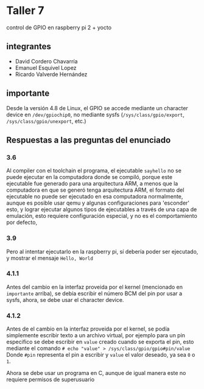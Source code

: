 # Taller 7

control de GPIO en raspberry pi 2 + yocto

## integrantes

- David Cordero Chavarría
- Emanuel Esquivel Lopez
- Ricardo Valverde Hernández

## importante

Desde la versión 4.8 de Linux, el GPIO se accede mediante un character device en `/dev/gpiochip0`, no mediante sysfs (`/sys/class/gpio/export`, `/sys/class/gpio/unexport`, etc.)

## Respuestas a las preguntas del enunciado

### 3.6

Al compiler con el toolchain el programa, el ejecutable `sayhello` no se puede ejecutar en la computadora donde se compiló, porque este ejecutable fue generado para una arquitectura ARM, a menos que la computadora en que se generó tenga arquitectura ARM, el formato del ejecutable no puede ser ejecutado en esa computadora normalmente, aunque es posible usar qemu y algunas configuraciones para 'esconder' esto, y lograr ejecutar algunos tipos de ejecutables a través de una capa de emulación, esto requiere configuración especial, y no es el comportamiento por defecto,

### 3.9

Pero al intentar ejecutarlo en la raspberry pi, sí debería poder ser ejecutado, y mostrar el mensaje `Hello, World`

### 4.1.1

Antes del cambio en la interfaz proveida por el kernel (mencionado en `importante` arriba), se debía escribir el número BCM del pin por usar a sysfs, ahora, se debe usar el character device.


### 4.1.2

Antes de el cambio en la interfaz proveida por el kernel, se podía simplemente escribir texto a un archivo virtual, por ejemplo para un pin especifico se debe escribir en `value` creado cuando se exporta el pin, esto mediante el comando
 ```# echo "value" > /sys/class/gpio/gpio#pin/value```
 Donde `#pin` representa el pin a escribir y `value` el valor deseado, ya sea `0` o `1`.

 Ahora se debe usar un programa en C, aunque de igual manera este no requiere permisos de superusuario
